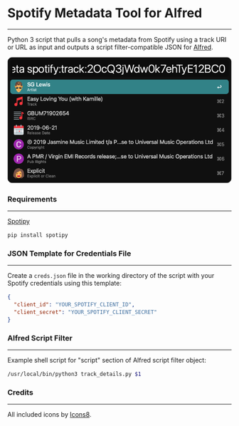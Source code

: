 # Spotify Metadata Tool for Alfred
---
Python 3 script that pulls a song's metadata from Spotify using a track URI or URL as input and outputs a script filter-compatible JSON for [Alfred](https://www.alfredapp.com/). 

![Spotify Meta Tool](alfred_screenshot.png)


### Requirements
---
[Spotipy](https://github.com/plamere/spotipy)
```zsh
pip install spotipy
```


### JSON Template for Credentials File
---
Create a `creds.json` file in the working directory of the script with your Spotify credentials using this template:

```json
{
  "client_id": "YOUR_SPOTIFY_CLIENT_ID",
  "client_secret": "YOUR_SPOTIFY_CLIENT_SECRET"
}
```


### Alfred Script Filter
---
Example shell script for "script" section of Alfred script filter object:

```zsh
/usr/local/bin/python3 track_details.py $1
```


### Credits
---
All included icons by [Icons8](https://icons8.com).